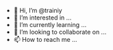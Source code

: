 - 👋 Hi, I’m @trainiy
- 👀 I’m interested in ...
- 🌱 I’m currently learning ...
- 💞️ I’m looking to collaborate on ...
- 📫 How to reach me ...

<!---
trainiy/trainiy is a ✨ special ✨ repository because its `README.md` (this file) appears on your GitHub profile.
You can click the Preview link to take a look at your changes.
--->
